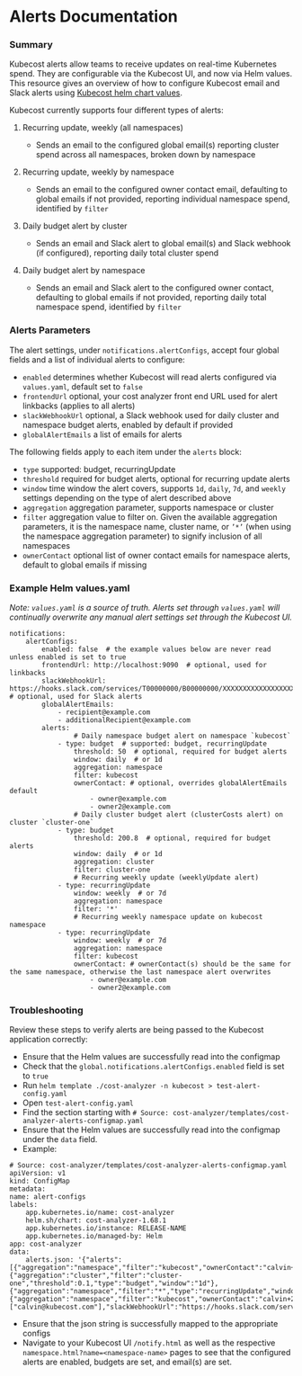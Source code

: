 ﻿# Alerts Documentation

### Summary

Kubecost alerts allow teams to receive updates on real-time Kubernetes spend. They are configurable via the Kubecost UI, and now via Helm values. This resource gives an overview of how to configure Kubecost email and Slack alerts using [Kubecost helm chart values](https://github.com/kubecost/cost-analyzer-helm-chart/blob/master/cost-analyzer/values.yaml).
  

Kubecost currently supports four different types of alerts:

 1. Recurring update, weekly (all namespaces)
	 - Sends an email to the configured global email(s) reporting cluster spend across all namespaces, broken down by namespace

 2. Recurring update, weekly by namespace
	 - Sends an email to the configured owner contact email, defaulting to global emails if not provided, reporting individual namespace spend, identified by `filter`

 3. Daily budget alert by cluster

	 - Sends an email and Slack alert to global email(s) and Slack webhook (if configured), reporting daily total cluster spend

 4. Daily budget alert by namespace

	 - Sends an email and Slack alert to the configured owner contact, defaulting to global emails if not provided, reporting daily total namespace spend, identified by `filter`
  
### Alerts Parameters  
  
The alert settings, under `notifications.alertConfigs`, accept four global fields and a list of individual alerts to configure:

* `enabled` determines whether Kubecost will read alerts configured via `values.yaml`, default set to `false`     
* `frontendUrl` optional, your cost analyzer front end URL used for alert linkbacks (applies to all alerts)
* `slackWebhookUrl` optional, a Slack webhook used for daily cluster and namespace budget alerts, enabled by default if provided
* `globalAlertEmails` a list of emails for alerts
    
The following fields apply to each item under the `alerts` block:

* `type` supported: budget, recurringUpdate	    
* `threshold` required for budget alerts, optional for recurring update alerts	    
* `window` time window the alert covers, supports `1d`, `daily`, `7d`, and `weekly` settings depending on the type of alert described above
* `aggregation` aggregation parameter, supports namespace or cluster	    
* `filter` aggregation value to filter on. Given the available aggregation parameters, it is the namespace name, cluster name, or `’*’` (when using the namespace aggregation parameter) to signify inclusion of all namespaces	    
* `ownerContact` optional list of owner contact emails for namespace alerts, default to global emails if missing

### Example Helm values.yaml

*Note: `values.yaml` is a source of truth. Alerts set through `values.yaml` will continually overwrite any manual alert settings set through the Kubecost UI.*

```
notifications:
	alertConfigs:
		enabled: false  # the example values below are never read unless enabled is set to true
		frontendUrl: http://localhost:9090  # optional, used for linkbacks
		slackWebhookUrl: https://hooks.slack.com/services/T00000000/B00000000/XXXXXXXXXXXXXXXXXXXXXXXX  # optional, used for Slack alerts
		globalAlertEmails:
			- recipient@example.com
			- additionalRecipient@example.com
		alerts:
				# Daily namespace budget alert on namespace `kubecost`
			- type: budget  # supported: budget, recurringUpdate
				threshold: 50  # optional, required for budget alerts
				window: daily  # or 1d
				aggregation: namespace
				filter: kubecost
				ownerContact: # optional, overrides globalAlertEmails default
					- owner@example.com
					- owner2@example.com
				# Daily cluster budget alert (clusterCosts alert) on cluster `cluster-one`
			- type: budget
				threshold: 200.8  # optional, required for budget alerts
				window: daily  # or 1d
				aggregation: cluster
				filter: cluster-one
				# Recurring weekly update (weeklyUpdate alert)
			- type: recurringUpdate
				window: weekly  # or 7d
				aggregation: namespace
				filter: '*'
				# Recurring weekly namespace update on kubecost namespace
			- type: recurringUpdate
				window: weekly  # or 7d
				aggregation: namespace
				filter: kubecost
				ownerContact: # ownerContact(s) should be the same for the same namespace, otherwise the last namespace alert overwrites
					- owner@example.com
					- owner2@example.com
```

### Troubleshooting

Review these steps to verify alerts are being passed to the Kubecost application correctly:

-   Ensure that the Helm values are successfully read into the configmap
-   Check that the `global.notifications.alertConfigs.enabled` field is set to `true`
-   Run `helm template ./cost-analyzer -n kubecost > test-alert-config.yaml`
-   Open `test-alert-config.yaml`
-   Find the section starting with `# Source: cost-analyzer/templates/cost-analyzer-alerts-configmap.yaml`
-   Ensure that the Helm values are successfully read into the configmap under the `data` field.
-   Example:
```
# Source: cost-analyzer/templates/cost-analyzer-alerts-configmap.yaml
apiVersion: v1
kind: ConfigMap
metadata:
name: alert-configs
labels:
	app.kubernetes.io/name: cost-analyzer
	helm.sh/chart: cost-analyzer-1.68.1
	app.kubernetes.io/instance: RELEASE-NAME
	app.kubernetes.io/managed-by: Helm
app: cost-analyzer
data:
	alerts.json: '{"alerts":[{"aggregation":"namespace","filter":"kubecost","ownerContact":"calvin+2@kubecost.com","threshold":0.1,"type":"budget","window":"1d"},{"aggregation":"cluster","filter":"cluster-one","threshold":0.1,"type":"budget","window":"1d"},{"aggregation":"namespace","filter":"*","type":"recurringUpdate","window":"7d"},{"aggregation":"namespace","filter":"kubecost","ownerContact":"calvin+2@kubecost.com","type":"recurringUpdate","window":"7d"}],"enabled":true,"frontendUrl":"http://35.239.230.16:9090","globalAlertEmails":["calvin@kubecost.com"],"slackWebhookUrl":"https://hooks.slack.com/services/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"}'
```

-   Ensure that the json string is successfully mapped to the appropriate configs
-   Navigate to your Kubecost UI `/notify.html` as well as the respective `namespace.html?name=<namespace-name>` pages to see that the configured alerts are enabled, budgets are set, and email(s) are set.
